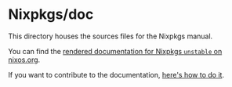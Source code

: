 
# Nixpkgs/doc

This directory houses the sources files for the Nixpkgs manual.

You can find the [rendered documentation for Nixpkgs `unstable` on nixos.org](https://nixos.org/manual/nixpkgs/unstable/).

If you want to contribute to the documentation, [here's how to do it](https://nixos.org/manual/nixpkgs/unstable/#chap-contributing).
